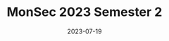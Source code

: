 ---
title: MonSec 2023 Semester 2
date: 2023-07-19
showDateUpdated: false
tags: [MonSec]
externalUrl: https://monsec.io/posts/2023s2/
_build: {render: link}
xml: false
---